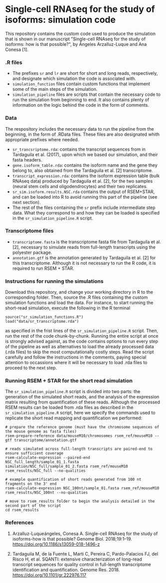 # Single-cell RNAseq for the study of isoforms: simulation code

This repository contains the custom code used to produce the simulation 
that is shown in our manuscript "Single-cell RNAseq for the study of isoforms:
how is that possible?", by Ángeles Arzalluz-Luque and Ana Conesa [1].

### .R files

- The prefixes `sr` and `lr` are short for short and long reads, respectively,
and designate which simulation the code is associated with.
- `simulation_function` files contain custom functions that implement some of the
main steps of the simulation.
- `simulation_pipeline` files are scripts that contain the necessary code to run
the simulation from beginning to end. It also contains plenty of information on the logic behind
the code in the form of comments.

### Data

The respository includes the necessary data to run the pipeline from the beginning,
in the form of .RData files. These files are also designated whith appropriate
prefixes where needed.

- `sr_trancsriptome.rda`: contains the transcript sequences from in Tardaguila et al. (2017),
upon which we based our simulation, and their fasta headers.
- `gene.isoform_table.rda`: contains the isoform name and the gene they belong to, also obtained
from the Tardaguila et al. [2] transcriptome.
- `transcript_expression.rda`: contains the isoform expression table (bulk RNAseq data) produced
by Tardaguila et al. [2], for the two samples (neural stem cells and oligodendrocytes) and 
their two replicates.
- `sr_sim.isoform.results.NSC.rda` contains the output of RSEM+STAR, and can be loaded into R to
avoid running this part of the pipeline (see next section).
- The rest of the files containing the `sr` prefix include intermediate step data. What they 
correspond to and how they can be loaded is specified in the `sr_simulation_pipeline.R` script.

### Transcriptome files

- `transcriptome.fasta` is the transcriptome fasta file from Tardaguila et al. [2], necessary
to simulate reads from full-length transcripts using the polyester package.
- `annotation.gtf` is the annotation generated by Tardaguila et al. [2] for this transcriptome.
Although it is not necessary to run the R code, it is required to run RSEM + STAR.

### Instructions for running the simulations

Download this repository, and change your working directory in R to the corresponding folder. Then, source the 
.R files containing the custom simulation functions and load the data. For instance, to start running the short-read simulation, execute the following in the R terminal

```
source("sr_simulation_functions.R")
load("data/sr_transcriptome.rda")
```

as specified in the frist lines of the `sr_simulation_pipeline.R` script. Then, run the rest of the code chunk-by-chunk. 
Running the entire script at once is strongly advised against, as the code contains options to run every step 
of the pipeline as well as alternatives to load the already processed data (.rda files) to skip the most computationally 
costly steps. Read the script carefully and follow the instructions in the comments, paying special attention to
occassions where it will be necessary to load .rda files to proceed to the next step.

### Running RSEM + STAR for the short read simulation

The `sr_simulation_pipeline.R` script is divided into two parts: the generation of the simulated short
reads, and the analysis of the expression matrix resulting from quantification of these reads. Although
the processed RSEM results can be loaded from .rda files as described in the `sr_simulation_pipeline.R` script, 
here we specify the commands used to replicate the short read mapping and quantification we performed:

```
# prepare the reference genome (must have the chromosome sequences of the mouse genome as fasta files)
rsem-prepare-reference data/mouseM10/chromosomes rsem_ref/mouseM10 --gtf transcriptome/annotation.gtf

# reads simulated across full-length transcripts are paired-end to ensure sufficient coverage
rsem-calculate-expression --paired-end NSC_full_length/sample_01_1.fasta simulation/NSC_full/sample_01_2.fasta rsem_ref/mouseM10 rsem_results/NSC_full --no-qualities

# example quantification of short reads generated from 100 nt fragments on the 3' end
rsem-calculate-expression NSC_100nt/sample_01.fasta rsem_ref/mouseM10 rsem_results/NSC_100nt --no-qualities

# move to rsem_results folder to begin the analysis detailed in the second part of the script
cd rsem_results
``` 

### References

1. Arzalluz-Luqueángeles, Conesa A. Single-cell RNAseq for the study of isoforms-how is that possible? Genome Biol. 2018;19:1–19.
https://doi.org/10.1186/s13059-018-1496-z

2. Tardaguila M, de la Fuente L, Marti C, Pereira C, Pardo-Palacios FJ, del Risco H, et al. SQANTI: extensive characterization of long-read transcript sequences for quality control in full-length transcriptome identification and quantification. Genome Res. 2018. https://doi.org/10.1101/gr.222976.117
